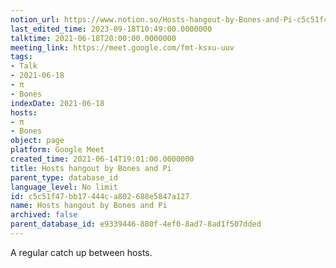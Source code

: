 ```yaml
---
notion_url: https://www.notion.so/Hosts-hangout-by-Bones-and-Pi-c5c51f47bb17444ca802688e5847a127
last_edited_time: 2023-09-18T10:49:00.0000000
talktime: 2021-06-18T20:00:00.0000000
meeting_link: https://meet.google.com/fmt-ksxu-uuv
tags:
- Talk
- 2021-06-18
- π
- Bones
indexDate: 2021-06-18
hosts:
- π
- Bones
object: page
platform: Google Meet
created_time: 2021-06-14T19:01:00.0000000
title: Hosts hangout by Bones and Pi
parent_type: database_id
language_level: No limit
id: c5c51f47-bb17-444c-a802-688e5847a127
name: Hosts hangout by Bones and Pi
archived: false
parent_database_id: e9339446-880f-4ef0-8ad7-8ad1f507dded
---
```


A regular catch up between hosts.


